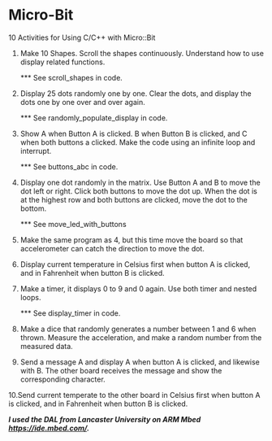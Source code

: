 # Micro-Bit
10 Activities for Using C/C++ with Micro::Bit

1. Make 10 Shapes. Scroll the shapes continuously. Understand how to use display related functions.
   
   *** See scroll_shapes in code.
   
2. Display 25 dots randomly one by one. Clear the dots, and display the dots one by one over and over again.

   *** See randomly_populate_display in code.

3. Show A when Button A is clicked. B when Button B is clicked, and C when both buttons a clicked.
   Make the code using an infinite loop and interrupt.
   
   *** See buttons_abc in code.
   
4. Display one dot randomly in the matrix. Use Button A and B to move the dot left or right. Click both buttons to move the      dot up. When the dot is at the highest row and both buttons are clicked, move the dot to the bottom.

   *** See move_led_with_buttons

5. Make the same program as 4, but this time move the board so that accelerometer can catch the direction to move the dot.

6. Display current temperature in Celsius first when button A is clicked, and in Fahrenheit when button B is clicked.

7. Make a timer, it displays 0 to 9 and 0 again. Use both timer and nested loops. 

   *** See display_timer in code.
   
8. Make a dice that randomly generates a number between 1 and 6 when thrown. Measure the acceleration, and make a random          number from the measured data.

9. Send a message A and display A when button A is clicked, and likewise with B. The other board receives the message and show    the corresponding character.

10.Send current temperate to the other board in Celsius first when button A is clicked, and in Fahrenheit when button B is        clicked.

   ***I used the DAL from Lancaster University on ARM Mbed https://ide.mbed.com/.***
